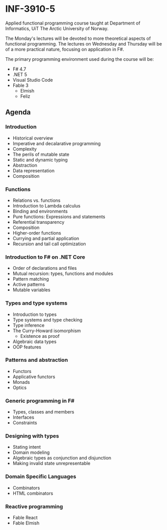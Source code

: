 # INF-3910-5

Applied functional programming course taught at Department of Informatics, UiT
The Arctic University of Norway.

The Monday's lectures will be devoted to more theoretical aspects of functional
programming. The lectures on Wednesday and Thursday will be of a more practical
nature, focusing on application in F#.

The primary programming environment used during the course will be:

* F# 4.7
* .NET 5
* Visual Studio Code
* Fable 3 
  * Elmish
  * Feliz

## Agenda

### Introduction

* Historical overview
* Imperative and decalarative programming
* Complexity
* The perils of mutable state
* Static and dynamic typing
* Abstraction
* Data representation
* Composition

### Functions

* Relations vs. functions
* Introduction to Lambda calculus
* Binding and environments
* Pure functions: Expressions and statements
* Referential transparency
* Composition
* Higher-order functions
* Currying and partial application
* Recursion and tail call optimization

### Introduction to F\# on .NET Core

* Order of declarations and files
* Mutual recursion: types, functions and modules
* Pattern matching
* Active patterns
* Mutable variables

### Types and type systems

* Introduction to types
* Type systems and type checking
* Type inference
* The Curry-Howard isomorphism
  * Existence as proof
* Algebraic data types
* OOP features

### Patterns and abstraction

* Functors
* Applicative functors
* Monads
* Optics

### Generic programming in F\#

* Types, classes and members
* Interfaces
* Constraints

### Designing with types

* Stating intent
* Domain modeling
* Algebraic types as conjunction and disjunction
* Making invalid state unrepresentable

### Domain Specific Languages

* Combinators
* HTML combinators

### Reactive programming

* Fable React
* Fable Elmish

